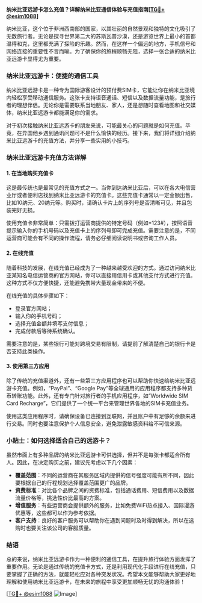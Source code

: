 **纳米比亚远游卡怎么充值？详解纳米比亚通信体验与充值指南[[TG💪+ @esim1088](https://t.me/s/esim1088)]**

纳米比亚，这个位于非洲西南部的国家，以其壮丽的自然景观和独特的文化吸引了无数旅行者。无论是探寻世界第二大的苏斯瓦普沙漠，还是游览世界上最小的首都温得和克，这里都充满了探险的乐趣。然而，在这样一个偏远的地方，手机信号和网络连接的重要性不言而喻。为了确保你的旅程顺畅无阻，选择一张合适的纳米比亚远游卡显得尤为重要。

### 纳米比亚远游卡：便捷的通信工具

纳米比亚远游卡是一种专为国际游客设计的预付费SIM卡，它能让你在纳米比亚境内轻松享受移动通信服务。这张卡支持语音通话、短信以及数据流量功能，是旅行者的理想伴侣。无论你是需要联系当地朋友、家人，还是想随时查看地图和社交媒体，纳米比亚远游卡都能满足你的需求。

对于初次接触纳米比亚远游卡的朋友来说，可能最关心的问题就是如何充值。毕竟，在异国他乡遇到通讯问题可不是什么愉快的经历。接下来，我们将详细介绍纳米比亚远游卡的充值方法，并分享一些实用的小技巧。

### 纳米比亚远游卡充值方法详解

#### 1. 在当地购买充值卡

这是最传统也是最常见的充值方式之一。当你到达纳米比亚后，可以在各大电信营业厅或者便利店找到纳米比亚远游卡的充值卡。这些充值卡通常以一定金额出售，比如10纳元、20纳元等。购买时，请确认卡片上的序列号是否清晰可见，并且包装完好无损。

使用充值卡非常简单：只需拨打运营商提供的特定号码（例如*123#），按照语音提示输入你的手机号码以及充值卡上的序列号即可完成充值。需要注意的是，不同运营商可能会有不同的操作流程，请务必仔细阅读说明书或咨询工作人员。

#### 2. 在线充值

随着科技的发展，在线充值已经成为了一种越来越受欢迎的方式。通过访问纳米比亚某知名电信运营商的官方网站，你可以直接用信用卡或其他支付方式进行充值。这种方式不仅方便快捷，还能避免携带大量现金带来的不便。

在线充值的具体步骤如下：
- 登录官方网站；
- 输入你的手机号码；
- 选择充值金额并填写支付信息；
- 完成付款后等待系统确认。

需要注意的是，某些银行可能对跨境交易有限制，请提前了解清楚自己的银行卡是否支持此类操作。

#### 3. 使用第三方应用

除了传统的充值渠道外，还有一些第三方应用程序也可以帮助你快速给纳米比亚远游卡充值。例如，“PayPal”、“Google Pay”等全球通用的应用程序都支持多种货币转账功能。此外，还有专门针对旅行者的手机应用程序，如“Worldwide SIM Card Recharge”，它们提供了一个统一平台来管理世界各地的SIM卡充值业务。

使用这类应用程序时，请确保设备已连接到互联网，并且账户中有足够的余额来进行交易。同时也要注意保护个人信息安全，避免泄露敏感资料给不可信来源。

### 小贴士：如何选择适合自己的远游卡？

虽然市面上有多种品牌的纳米比亚远游卡可供选择，但并不是每张卡都适合所有人。因此，在决定购买之前，建议先考虑以下几个因素：

- **覆盖范围**：不同的运营商在其服务区域内提供的信号强度可能有所不同，因此要根据自己的行程规划选择覆盖范围更广的品牌。
- **资费标准**：对比各个品牌之间的资费标准，包括通话费用、短信费用以及数据流量价格等，挑选性价比最高的方案。
- **增值服务**：有些运营商会提供额外的服务，比如免费WiFi热点接入、国际漫游优惠等，这些都可以作为参考依据。
- **客户支持**：良好的客户服务可以帮助你在遇到问题时及时得到解决，所以在选购时也要关注该公司的客服质量。

### 结语

总的来说，纳米比亚远游卡作为一种便利的通信工具，在提升旅行体验方面发挥了重要作用。无论是通过传统的充值卡方式，还是利用现代化手段进行在线充值，只要掌握了正确的方法，就能轻松应对各种突发状况。希望本文能够帮助大家更好地理解和使用纳米比亚远游卡，在未来的旅程中享受更加顺畅无忧的沟通体验！

[[TG💪+ @esim1088](https://t.me/s/esim1088) ![Image](https://i.postimg.cc/4NQfJmqS/Snipaste-2025-05-13-00-14-12.png)]